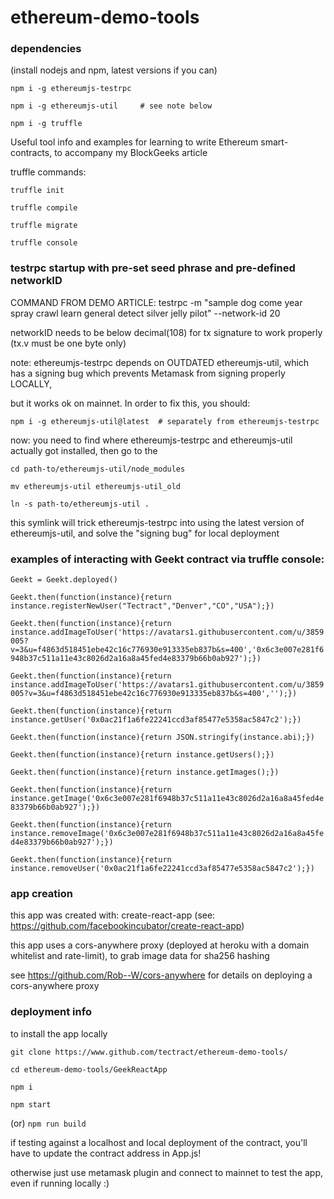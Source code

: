# ethereum-demo-tools

### dependencies

(install nodejs and npm, latest versions if you can)

`npm i -g ethereumjs-testrpc`

`npm i -g ethereumjs-util     # see note below`

`npm i -g truffle`

Useful tool info and examples for learning to write Ethereum smart-contracts, to accompany my BlockGeeks article

truffle commands:

`truffle init`

`truffle compile`

`truffle migrate`

`truffle console`

### testrpc startup with pre-set seed phrase and pre-defined networkID

COMMAND FROM DEMO ARTICLE: testrpc -m "sample dog come year spray crawl learn general detect silver jelly pilot" --network-id 20

networkID needs to be below decimal(108) for tx signature to work properly (tx.v must be one byte only)

note: ethereumjs-testrpc depends on OUTDATED ethereumjs-util, which has a signing bug which prevents Metamask from signing properly LOCALLY,

but it works ok on mainnet. In order to fix this, you should:

`npm i -g ethereumjs-util@latest  # separately from ethereumjs-testrpc`

now: you need to find where ethereumjs-testrpc and ethereumjs-util actually got installed, then go to the

`cd path-to/ethereumjs-util/node_modules`

`mv ethereumjs-util ethereumjs-util_old`

`ln -s path-to/ethereumjs-util .`

this symlink will trick ethereumjs-testrpc into using the latest version of ethereumjs-util, and solve the "signing bug" for local deployment


### examples of interacting with Geekt contract via truffle console:

`Geekt = Geekt.deployed()`

`Geekt.then(function(instance){return instance.registerNewUser("Tectract","Denver","CO","USA");})`

`Geekt.then(function(instance){return instance.addImageToUser('https://avatars1.githubusercontent.com/u/3859005?v=3&u=f4863d518451ebe42c16c776930e913335eb837b&s=400','0x6c3e007e281f6948b37c511a11e43c8026d2a16a8a45fed4e83379b66b0ab927');})`

`Geekt.then(function(instance){return instance.addImageToUser('https://avatars1.githubusercontent.com/u/3859005?v=3&u=f4863d518451ebe42c16c776930e913335eb837b&s=400','');})`

`Geekt.then(function(instance){return instance.getUser('0x0ac21f1a6fe22241ccd3af85477e5358ac5847c2');})`

`Geekt.then(function(instance){return JSON.stringify(instance.abi);})`

`Geekt.then(function(instance){return instance.getUsers();})`

`Geekt.then(function(instance){return instance.getImages();})`

`Geekt.then(function(instance){return instance.getImage('0x6c3e007e281f6948b37c511a11e43c8026d2a16a8a45fed4e83379b66b0ab927');})`

`Geekt.then(function(instance){return instance.removeImage('0x6c3e007e281f6948b37c511a11e43c8026d2a16a8a45fed4e83379b66b0ab927');})`

`Geekt.then(function(instance){return instance.removeUser('0x0ac21f1a6fe22241ccd3af85477e5358ac5847c2');})`


### app creation

this app was created with: create-react-app (see: https://github.com/facebookincubator/create-react-app)

this app uses a cors-anywhere proxy (deployed at heroku with a domain whitelist and rate-limit), to grab image data for sha256 hashing

see https://github.com/Rob--W/cors-anywhere for details on deploying a cors-anywhere proxy

### deployment info

to install the app locally

`git clone https://www.github.com/tectract/ethereum-demo-tools/`

`cd ethereum-demo-tools/GeekReactApp`

`npm i`

`npm start`

(or) `npm run build`

if testing against a localhost and local deployment of the contract, you'll have to update the contract address in App.js!

otherwise just use metamask plugin and connect to mainnet to test the app, even if running locally :)
